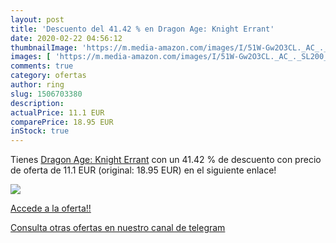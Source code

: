 ```yaml
---
layout: post
title: 'Descuento del 41.42 % en Dragon Age: Knight Errant'
date: 2020-02-22 04:56:12
thumbnailImage: 'https://m.media-amazon.com/images/I/51W-Gw2O3CL._AC_._SL200_.jpg'
images: [ 'https://m.media-amazon.com/images/I/51W-Gw2O3CL._AC_._SL200_.jpg' ]
comments: true
category: ofertas
author: ring
slug: 1506703380
description:
actualPrice: 11.1 EUR
comparePrice: 18.95 EUR
inStock: true
---
```


Tienes [Dragon Age: Knight Errant](https://www.amazon.com/dp/1506703380/?tag=redken08-20) con un 41.42 % de descuento con precio de oferta de 11.1 EUR (original: 18.95 EUR) en el siguiente enlace!

[![](https://m.media-amazon.com/images/I/51W-Gw2O3CL._AC_._SL200_.jpg)](https://www.amazon.com/dp/1506703380/?tag=redken08-20)

[Accede a la oferta!!](https://www.amazon.com/dp/1506703380/?tag=redken08-20)

[Consulta otras ofertas en nuestro canal de telegram](https://t.me/s/ofertas25)
